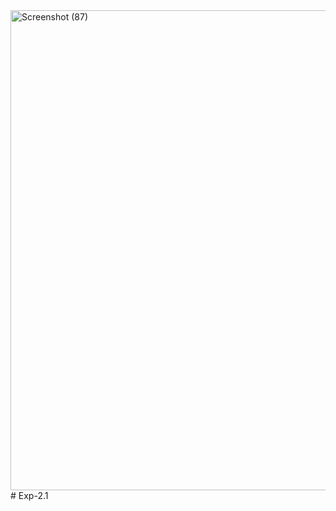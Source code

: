 <img width="1366" height="768" alt="Screenshot (87)" src="https://github.com/user-attachments/assets/b2b76ac9-de58-46ac-a888-4fc6e3066b56" />
# Exp-2.1
